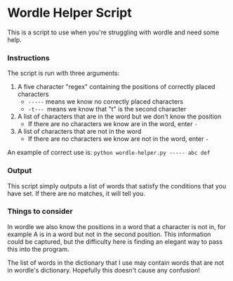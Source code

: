 # Wordle Helper Script

This is a script to use when you're struggling with wordle and need some help.

### Instructions

The script is run with three arguments:
1. A five character "regex" containing the positions of correctly placed characters
    - `-----` means we know no correctly placed characters
    - `-t--- `means we know that "t" is the second character
2. A list of characters that are in the word but we don't know the position
    - If there are no characters we know are in the word, enter `-`
3. A list of characters that are not in the word
    - If there are no characters we know are not in the word, enter `-`

An example of correct use is: 
`python wordle-helper.py ----- abc def`

### Output

This script simply outputs a list of words that satisfy the conditions that you have set. 
If there are no matches, it will tell you.

### Things to consider

In wordle we also know the positions in a word that a character is not in, for example A is in a word but not in the second position.
This information could be captured, but the difficulty here is finding an elegant way to pass this into the program.

The list of words in the dictionary that I use may contain words that are not in wordle's dictionary. Hopefully this doesn't cause any confusion!
